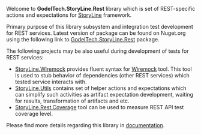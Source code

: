 Welcome to **GodelTech.StoryLine.Rest** library which is set of REST-specific actions and expectations for [StoryLine](https://github.com/DiamondDragon/StoryLine/wiki) framework.

Primary purpose of this library subsystem and integration test development for REST services. Latest version of package can be found on Nuget.org using the following link to [GodelTech.StoryLine.Rest](https://www.nuget.org/packages/StoryLine.Rest/) package.

The following projects may be also useful during development of tests for REST services:
* [StoryLine.Wiremock](https://www.nuget.org/packages/StoryLine.Wiremock/) provides fluent syntax for [Wiremock](http://wiremock.org/) tool. This tool is used to stub behavior of dependencies (other REST services) which tested service interacts with.
* [StoryLine.Utils](https://www.nuget.org/packages/StoryLine.Utils/) contains set of helper actions and expectations which can simplify such activities as artifact expectation development, waiting for results, transformation of artifacts and etc.
* [StoryLine.Rest.Coverage](https://github.com/DiamondDragon/StoryLine.Rest.Coverage/) tool can be used to measure REST API test coverage level.

Please find more details regarding this library in [documentation](https://github.com/DiamondDragon/StoryLine.Rest/wiki).